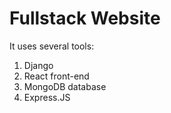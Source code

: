 # Fullstack Website
It uses several tools:
1. Django
2. React front-end
3. MongoDB database
4. Express.JS
